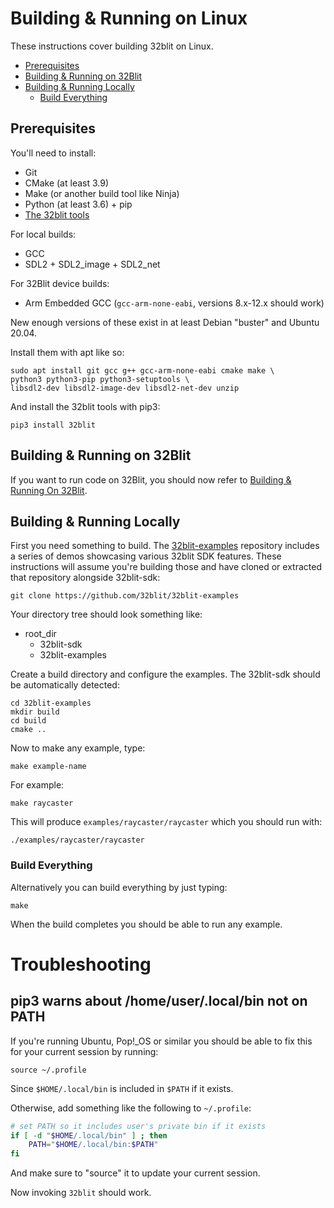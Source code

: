 # Building & Running on Linux <!-- omit in toc -->

These instructions cover building 32blit on Linux.

- [Prerequisites](#prerequisites)
- [Building & Running on 32Blit](#building--running-on-32blit)
- [Building & Running Locally](#building--running-locally)
  - [Build Everything](#build-everything)

## Prerequisites

You'll need to install:
 - Git
 - CMake (at least 3.9)
 - Make (or another build tool like Ninja)
 - Python (at least 3.6) + pip
 - [The 32blit tools](https://github.com/32blit/32blit-tools)

For local builds:
 - GCC
 - SDL2 + SDL2_image + SDL2_net

For 32Blit device builds:
 - Arm Embedded GCC (`gcc-arm-none-eabi`, versions 8.x-12.x should work)

New enough versions of these exist in at least Debian "buster" and Ubuntu 20.04.

Install them with apt like so:

```
sudo apt install git gcc g++ gcc-arm-none-eabi cmake make \
python3 python3-pip python3-setuptools \
libsdl2-dev libsdl2-image-dev libsdl2-net-dev unzip
```

And install the 32blit tools with pip3:

```
pip3 install 32blit
```

## Building & Running on 32Blit

If you want to run code on 32Blit, you should now refer to [Building & Running On 32Blit](32blit.md).

## Building & Running Locally

First you need something to build. The [32blit-examples](https://github.com/32blit/32blit-examples) repository includes a series of demos showcasing various 32blit SDK features. These instructions will assume you're building those and have cloned or extracted that repository alongside 32blit-sdk:

```shell
git clone https://github.com/32blit/32blit-examples
```

Your directory tree should look something like:

- root_dir
    - 32blit-sdk
    - 32blit-examples

Create a build directory and configure the examples. The 32blit-sdk should be automatically detected:

```shell
cd 32blit-examples
mkdir build
cd build
cmake ..
```

Now to make any example, type:

```shell
make example-name
```

For example:

```shell
make raycaster
```

This will produce `examples/raycaster/raycaster` which you should run with:

```shell
./examples/raycaster/raycaster
```

### Build Everything

Alternatively you can build everything by just typing:

```shell
make
```

When the build completes you should be able to run any example.

# Troubleshooting

## pip3 warns about /home/user/.local/bin not on PATH

If you're running Ubuntu, Pop!_OS or similar you should be able to fix this for your current session by running:

```
source ~/.profile
```

Since `$HOME/.local/bin` is included in `$PATH` if it exists.

Otherwise, add something like the following to `~/.profile`:

```bash
# set PATH so it includes user's private bin if it exists
if [ -d "$HOME/.local/bin" ] ; then
    PATH="$HOME/.local/bin:$PATH"
fi
```

And make sure to "source" it to update your current session.

Now invoking `32blit` should work.
